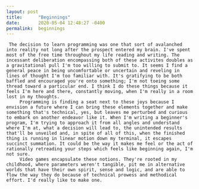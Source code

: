 ```yaml
---
layout: post
title:      "Beginnings"
date:       2020-05-04 12:48:27 -0400
permalink:  beginnings
---
```



     The decision to learn programming was one that sort of avalanched into reality not long after the prospect entered my brain. I've spent most of the free time throughout my life reading and writing. The incessant deliberation encompassing both of these activites doubles as a gravitational pull I'm too willing to submit to. It seems I find a general peace in being uncomfortable or uncertain and reveling in lines of thought I'm too familiar with. It's gratifying to be both baffled and encouraged you're onto something; I'm not toeing some thread toward a particular end. I think I do these things because it feels I'm here and there, constantly moving, when I'm really in a room lost in my thoughts. 
		 Programming is finding a seat next to these joys because I envision a future where I can bring these elements together and make something that's technical, yes, but leaves me perturbed and curious to embark on another endeavor like it. When I'm writing a beginner's program, I'm trying to approach it from all angles and understand where I'm at, what a decision will lead to, the unintended results that'll be unveiled and, in spite of all of this, when the finished thing is running in linear motion down my terminal, it escapes succinct summation. It could be the way it makes me feel or the act of rationally retreading your steps which feels like beginning again, I'm not sure. 
		 Video games encapsulate these notions. They're rooted in my childhood, where parameters weren't tangible, pit me in alternative worlds that have their own spirit, sense and logic, and are able to flow the way they do because of technical prowess and methodical effort. I'd really like to make one. 
		 
